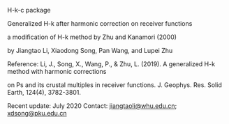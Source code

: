 H-k-c package

Generalized H-k after harmonic correction on receiver functions

a modification of H-k method by Zhu and Kanamori (2000)

by Jiangtao Li, Xiaodong Song, Pan Wang, and Lupei Zhu

Reference: Li, J., Song, X., Wang, P., & Zhu, L. (2019). A generalized H-k method with harmonic corrections

on Ps and its crustal multiples in receiver functions. J. Geophys. Res. Solid Earth, 124(4), 3782-3801.

Recent update: July 2020
Contact: jiangtaoli@whu.edu.cn; xdsong@pku.edu.cn
